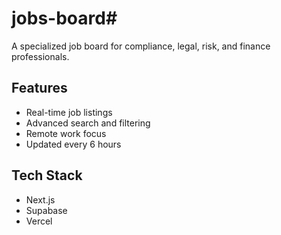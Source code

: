 # jobs-board#

A specialized job board for compliance, legal, risk, and finance professionals.

## Features
- Real-time job listings
- Advanced search and filtering
- Remote work focus
- Updated every 6 hours

## Tech Stack
- Next.js
- Supabase
- Vercel
